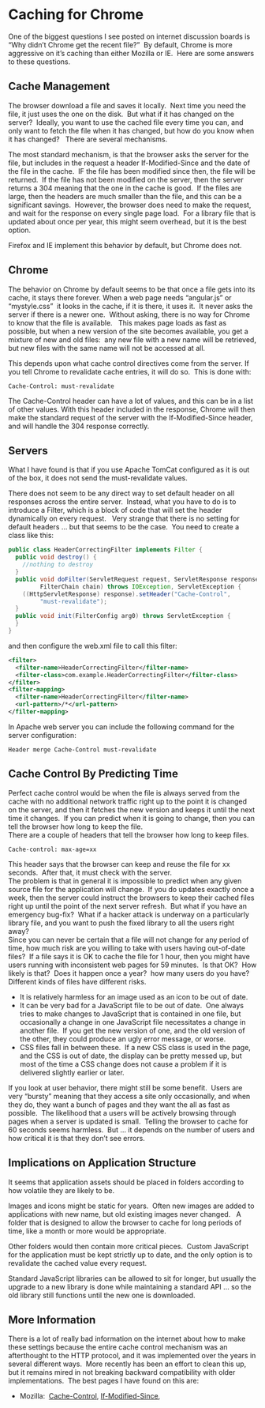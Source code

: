 #  Caching for Chrome

One of the biggest questions I see posted on internet discussion boards is “Why didn’t Chrome get the recent file?”  By default, Chrome is more aggressive on it’s caching than either Mozilla or IE.  Here are some answers to these questions.

## Cache Management

The browser download a file and saves it locally.  Next time you need the file, it just uses the one on the disk.  But what if it has changed on the server?  Ideally, you want to use the cached file every time you can, and only want to fetch the file when it has changed, but how do you know when it has changed?   There are several mechanisms.  

The most standard mechanism, is that the browser asks the server for the file, but includes in the request a header If-Modified-Since and the date of the file in the cache.  IF the file has been modified since then, the file will be returned.  If the file has not been modified on the server, then the server returns a 304 meaning that the one in the cache is good.  If the files are large, then the headers are much smaller than the file, and this can be a significant savings.  However, the browser does need to make the request, and wait for the response on every single page load.  For a library file that is updated about once per year, this might seem overhead, but it is the best option.  

Firefox and IE implement this behavior by default, but Chrome does not.

## Chrome

The behavior on Chrome by default seems to be that once a file gets into its cache, it stays there forever. When a web page needs “angular.js” or “mystyle.css”  it looks in the cache, if it is there, it uses it.  It never asks the server if there is a newer one.  Without asking, there is no way for Chrome to know that the file is available.   This makes page loads as fast as possible, but when a new version of the site becomes available, you get a mixture of new and old files:  any new file with a new name will be retrieved, but new files with the same name will not be accessed at all.  

This depends upon what cache control directives come from the server. If you tell Chrome to revalidate cache entries, it will do so.  This is done with:

```
Cache-Control: must-revalidate
```

The Cache-Control header can have a lot of values, and this can be in a list of other values. With this header included in the response, Chrome will then make the standard request of the server with the If-Modified-Since header, and will handle the 304 response correctly.

## Servers

What I have found is that if you use Apache TomCat configured as it is out of the box, it does not send the must-revalidate values.  

There does not seem to be any direct way to set default header on all responses across the entire server.  Instead, what you have to do is to introduce a Filter, which is a block of code that will set the header dynamically on every request.   Very strange that there is no setting for default headers … but that seems to be the case.  You need to create a class like this:

```java
public class HeaderCorrectingFilter implements Filter {
  public void destroy() {
    //nothing to destroy
  }
  public void doFilter(ServletRequest request, ServletResponse response,
         FilterChain chain) throws IOException, ServletException {
    ((HttpServletResponse) response).setHeader("Cache-Control",
         "must-revalidate");
  }
  public void init(FilterConfig arg0) throws ServletException {
  }
}
```


and then configure the web.xml file to call this filter:

```xml
<filter>
  <filter-name>HeaderCorrectingFilter</filter-name>
  <filter-class>com.example.HeaderCorrectingFilter</filter-class>
</filter>
<filter-mapping>
  <filter-name>HeaderCorrectingFilter</filter-name>
  <url-pattern>/*</url-pattern>
</filter-mapping>
```


In Apache web server you can include the following command for the server configuration:

```
Header merge Cache-Control must-revalidate
```


## Cache Control By Predicting Time

Perfect cache control would be when the file is always served from the cache with no additional network traffic right up to the point it is changed on the server, and then it fetches the new version and keeps it until the next time it changes.  If you can predict when it is going to change, then you can tell the browser how long to keep the file.  
There are a couple of headers that tell the browser how long to keep files.

```
Cache-control: max-age=xx
```


This header says that the browser can keep and reuse the file for xx seconds.  After that, it must check with the server.  
The problem is that in general it is impossible to predict when any given source file for the application will change.  If you do updates exactly once a week, then the server could instruct the browsers to keep their cached files right up until the point of the next server refresh.  But what if you have an emergency bug-fix?  What if a hacker attack is underway on a particularly library file, and you want to push the fixed library to all the users right away?  
Since you can never be certain that a file will not change for any period of time, how much risk are you willing to take with users having out-of-date files?  If a file says it is OK to cache the file for 1 hour, then you might have users running with inconsistent web pages for 59 minutes.  Is that OK?  How likely is that?  Does it happen once a year?  how many users do you have?  
Different kinds of files have different risks.

*   It is relatively harmless for an image used as an icon to be out of date.
*   It can be very bad for a JavaScript file to be out of date.  One always tries to make changes to JavaScript that is contained in one file, but occasionally a change in one JavaScript file necessitates a change in another file.  If you get the new version of one, and the old version of the other, they could produce an ugly error message, or worse.
*   CSS files fall in between these.  If a new CSS class is used in the page, and the CSS is out of date, the display can be pretty messed up, but most of the time a CSS change does not cause a problem if it is delivered slightly earlier or later.

If you look at user behavior, there might still be some benefit.  Users are very “bursty” meaning that they access a site only occasionally, and when they do, they want a bunch of pages and they want the all as fast as possible.  The likelihood that a users will be actively browsing through pages when a server is updated is small.  Telling the browser to cache for 60 seconds seems harmless.  But … it depends on the number of users and how critical it is that they don’t see errors.

## Implications on Application Structure

It seems that application assets should be placed in folders according to how volatile they are likely to be.

Images and icons might be static for years.  Often new images are added to applications with new name, but old existing images never changed.   A folder that is designed to allow the browser to cache for long periods of time, like a month or more would be appropriate.  

Other folders would then contain more critical pieces.  Custom JavaScript for the application must be kept strictly up to date, and the only option is to revalidate the cached value every request. 

Standard JavaScript libraries can be allowed to sit for longer, but usually the upgrade to a new library is done while maintaining a standard API … so the old library still functions until the new one is downloaded.

## More Information

There is a lot of really bad information on the internet about how to make these settings because the entire cache control mechanism was an afterthought to the HTTP protocol, and it was implemented over the years in several different ways.  More recently has been an effort to clean this up, but it remains mired in not breaking backward compatibility with older implementations.  The best pages I have found on this are:

*   Mozilla:  [Cache-Control](https://developer.mozilla.org/en-US/docs/Web/HTTP/Headers/Cache-Control), [If-Modified-Since](https://developer.mozilla.org/en-US/docs/Web/HTTP/Headers/If-Modified-Since),